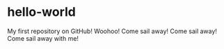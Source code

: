 # hello-world
My first repository on GitHub! Woohoo!
Come sail away! Come sail away! Come sail away with me!

